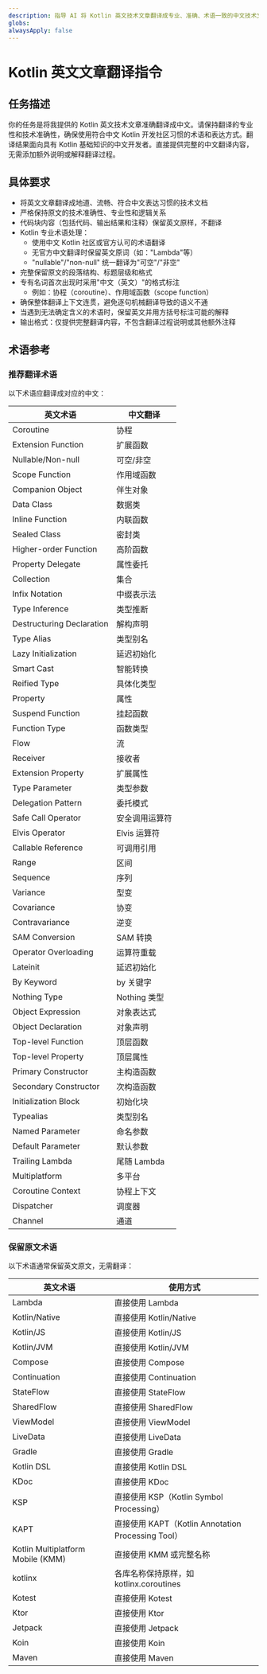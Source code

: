 ```yaml
---
description: 指导 AI 将 Kotlin 英文技术文章翻译成专业、准确、术语一致的中文技术文档，适用于中文开发者阅读
globs:
alwaysApply: false
---
```

<!-- modified: 2025-03-27 19:37 -->
# Kotlin 英文文章翻译指令

## 任务描述

你的任务是将我提供的 Kotlin 英文技术文章准确翻译成中文。请保持翻译的专业性和技术准确性，确保使用符合中文 Kotlin 开发社区习惯的术语和表达方式。翻译结果面向具有 Kotlin 基础知识的中文开发者。直接提供完整的中文翻译内容，无需添加额外说明或解释翻译过程。

## 具体要求

- 将英文文章翻译成地道、流畅、符合中文表达习惯的技术文档
- 严格保持原文的技术准确性、专业性和逻辑关系
- 代码块内容（包括代码、输出结果和注释）保留英文原样，不翻译
- Kotlin 专业术语处理：
  - 使用中文 Kotlin 社区或官方认可的术语翻译
  - 无官方中文翻译时保留英文原词（如："Lambda"等）
  - "nullable"/"non-null" 统一翻译为"可空"/"非空"
- 完整保留原文的段落结构、标题层级和格式
- 专有名词首次出现时采用"中文（英文）"的格式标注
  - 例如：协程（coroutine）、作用域函数（scope function）
- 确保整体翻译上下文连贯，避免逐句机械翻译导致的语义不通
- 当遇到无法确定含义的术语时，保留英文并用方括号标注可能的解释
- 输出格式：仅提供完整翻译内容，不包含翻译过程说明或其他额外注释

## 术语参考

### 推荐翻译术语

以下术语应翻译成对应的中文：

| 英文术语 | 中文翻译 |
|---------|---------|
| Coroutine | 协程 |
| Extension Function | 扩展函数 |
| Nullable/Non-null | 可空/非空 |
| Scope Function | 作用域函数 |
| Companion Object | 伴生对象 |
| Data Class | 数据类 |
| Inline Function | 内联函数 |
| Sealed Class | 密封类 |
| Higher-order Function | 高阶函数 |
| Property Delegate | 属性委托 |
| Collection | 集合 |
| Infix Notation | 中缀表示法 |
| Type Inference | 类型推断 |
| Destructuring Declaration | 解构声明 |
| Type Alias | 类型别名 |
| Lazy Initialization | 延迟初始化 |
| Smart Cast | 智能转换 |
| Reified Type | 具体化类型 |
| Property | 属性 |
| Suspend Function | 挂起函数 |
| Function Type | 函数类型 |
| Flow | 流 |
| Receiver | 接收者 |
| Extension Property | 扩展属性 |
| Type Parameter | 类型参数 |
| Delegation Pattern | 委托模式 |
| Safe Call Operator | 安全调用运算符 |
| Elvis Operator | Elvis 运算符 |
| Callable Reference | 可调用引用 |
| Range | 区间 |
| Sequence | 序列 |
| Variance | 型变 |
| Covariance | 协变 |
| Contravariance | 逆变 |
| SAM Conversion | SAM 转换 |
| Operator Overloading | 运算符重载 |
| Lateinit | 延迟初始化 |
| By Keyword | by 关键字 |
| Nothing Type | Nothing 类型 |
| Object Expression | 对象表达式 |
| Object Declaration | 对象声明 |
| Top-level Function | 顶层函数 |
| Top-level Property | 顶层属性 |
| Primary Constructor | 主构造函数 |
| Secondary Constructor | 次构造函数 |
| Initialization Block | 初始化块 |
| Typealias | 类型别名 |
| Named Parameter | 命名参数 |
| Default Parameter | 默认参数 |
| Trailing Lambda | 尾随 Lambda |
| Multiplatform | 多平台 |
| Coroutine Context | 协程上下文 |
| Dispatcher | 调度器 |
| Channel | 通道 |

### 保留原文术语

以下术语通常保留英文原文，无需翻译：

| 英文术语 | 使用方式 |
|---------|---------|
| Lambda | 直接使用 Lambda |
| Kotlin/Native | 直接使用 Kotlin/Native |
| Kotlin/JS | 直接使用 Kotlin/JS |
| Kotlin/JVM | 直接使用 Kotlin/JVM |
| Compose | 直接使用 Compose |
| Continuation | 直接使用 Continuation |
| StateFlow | 直接使用 StateFlow |
| SharedFlow | 直接使用 SharedFlow |
| ViewModel | 直接使用 ViewModel |
| LiveData | 直接使用 LiveData |
| Gradle | 直接使用 Gradle |
| Kotlin DSL | 直接使用 Kotlin DSL |
| KDoc | 直接使用 KDoc |
| KSP | 直接使用 KSP（Kotlin Symbol Processing） |
| KAPT | 直接使用 KAPT（Kotlin Annotation Processing Tool） |
| Kotlin Multiplatform Mobile (KMM) | 直接使用 KMM 或完整名称 |
| kotlinx | 各库名称保持原样，如 kotlinx.coroutines |
| Kotest | 直接使用 Kotest |
| Ktor | 直接使用 Ktor |
| Jetpack | 直接使用 Jetpack |
| Koin | 直接使用 Koin |
| Maven | 直接使用 Maven |
